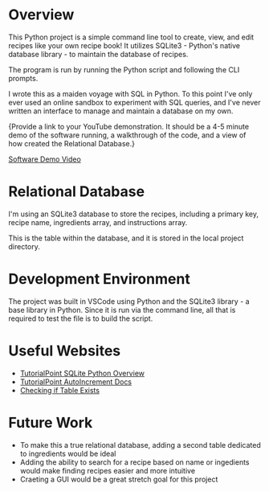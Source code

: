 # Overview
This Python project is a simple command line tool to create, view, and edit recipes like your own recipe book! It utilizes SQLite3 - Python's native database library - to maintain the database of recipes.

The program is run by running the Python script and following the CLI prompts. 

I wrote this as a maiden voyage with SQL in Python. To this point I've only ever used an online sandbox to experiment with SQL queries, and I've never written an interface to manage and maintain a database on my own.

{Provide a link to your YouTube demonstration. It should be a 4-5 minute demo of the software running, a walkthrough of the code, and a view of how created the Relational Database.}

[Software Demo Video](http://youtube.link.goes.here)

# Relational Database
I'm using an SQLite3 database to store the recipes, including a primary key, recipe name, ingredients array, and instructions array. 

This is the table within the database, and it is stored in the local project directory.

# Development Environment
The project was built in VSCode using Python and the SQLite3 library - a base library in Python. Since it is run via the command line, all that is required to test the file is to build the script.

# Useful Websites
- [TutorialPoint SQLite Python Overview](https://www.tutorialspoint.com/sqlite/sqlite_python.htm)
- [TutorialPoint AutoIncrement Docs](https://www.tutorialspoint.com/sqlite/sqlite_using_autoincrement.htm)
- [Checking if Table Exists](https://stackoverflow.com/questions/1601151/how-do-i-check-in-sqlite-whether-a-table-exists)

# Future Work

- To make this a true relational database, adding a second table dedicated to ingredients would be ideal
- Adding the ability to search for a recipe based on name or ingedients would make finding recipes easier and more intuitive
- Craeting a GUI would be a great stretch goal for this project
